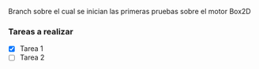 Branch sobre el cual se inician las primeras pruebas sobre el motor Box2D

### Tareas a realizar

- [x] Tarea 1
- [ ] Tarea 2
